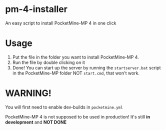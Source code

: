 # pm-4-installer
An easy script to install PocketMine-MP 4 in one click

# Usage
1. Put the file in the folder you want to install PocketMine-MP 4.    
2. Run the file by double clicking on it
3. Done! You can start up the server by running the `startserver.bat` script in the PocketMine-MP folder NOT `start.cmd`, that won't work.

# WARNING! 
You will first need to enable dev-builds in `pocketmine.yml`

PocketMine-MP 4 is not supposed to be used in production! It's still **in development** and **NOT DONE** 
